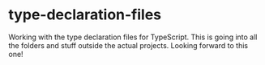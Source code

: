 # type-declaration-files
Working with the type declaration files for TypeScript. This is going into all the folders and stuff outside the actual projects. Looking forward to this one!
